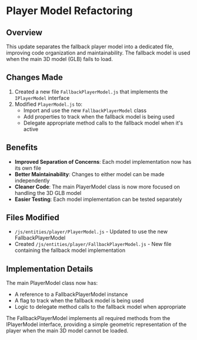 # Player Model Refactoring

## Overview
This update separates the fallback player model into a dedicated file, improving code organization and maintainability. The fallback model is used when the main 3D model (GLB) fails to load.

## Changes Made

1. Created a new file `FallbackPlayerModel.js` that implements the `IPlayerModel` interface
2. Modified `PlayerModel.js` to:
   - Import and use the new `FallbackPlayerModel` class
   - Add properties to track when the fallback model is being used
   - Delegate appropriate method calls to the fallback model when it's active

## Benefits

- **Improved Separation of Concerns**: Each model implementation now has its own file
- **Better Maintainability**: Changes to either model can be made independently
- **Cleaner Code**: The main PlayerModel class is now more focused on handling the 3D GLB model
- **Easier Testing**: Each model implementation can be tested separately

## Files Modified

- `/js/entities/player/PlayerModel.js` - Updated to use the new FallbackPlayerModel
- Created `/js/entities/player/FallbackPlayerModel.js` - New file containing the fallback model implementation

## Implementation Details

The main PlayerModel class now has:
- A reference to a FallbackPlayerModel instance
- A flag to track when the fallback model is being used
- Logic to delegate method calls to the fallback model when appropriate

The FallbackPlayerModel implements all required methods from the IPlayerModel interface, providing a simple geometric representation of the player when the main 3D model cannot be loaded.